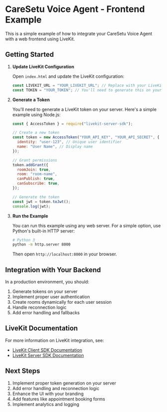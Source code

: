 # CareSetu Voice Agent - Frontend Example

This is a simple example of how to integrate your CareSetu Voice Agent with a web frontend using LiveKit.

## Getting Started

1. **Update LiveKit Configuration**

   Open `index.html` and update the LiveKit configuration:

   ```javascript
   const LIVEKIT_URL = "YOUR_LIVEKIT_URL"; // Replace with your LiveKit URL
   const TOKEN = "YOUR_TOKEN"; // You'll need to generate this on your server
   ```

2. **Generate a Token**

   You'll need to generate a LiveKit token on your server. Here's a simple example using Node.js:

   ```javascript
   const { AccessToken } = require("livekit-server-sdk");

   // Create a new token
   const token = new AccessToken("YOUR_API_KEY", "YOUR_API_SECRET", {
     identity: "user-123", // Unique user identifier
     name: "User Name", // Display name
   });

   // Grant permissions
   token.addGrant({
     roomJoin: true,
     room: "room-name",
     canPublish: true,
     canSubscribe: true,
   });

   // Generate the token
   const jwt = token.toJwt();
   console.log(jwt);
   ```

3. **Run the Example**

   You can run this example using any web server. For a simple option, use Python's built-in HTTP server:

   ```bash
   # Python 3
   python -m http.server 8000
   ```

   Then open `http://localhost:8000` in your browser.

## Integration with Your Backend

In a production environment, you should:

1. Generate tokens on your server
2. Implement proper user authentication
3. Create rooms dynamically for each user session
4. Handle reconnection logic
5. Add error handling and fallbacks

## LiveKit Documentation

For more information on LiveKit integration, see:

- [LiveKit Client SDK Documentation](https://docs.livekit.io/client-sdk-js/)
- [LiveKit Server SDK Documentation](https://docs.livekit.io/server-sdk-js/)

## Next Steps

1. Implement proper token generation on your server
2. Add error handling and reconnection logic
3. Enhance the UI with your branding
4. Add features like appointment booking forms
5. Implement analytics and logging
